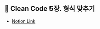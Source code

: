 ## 🧹 Clean Code 5장. 형식 맞추기
* [Notion Link](https://plat2.notion.site/2-fb92a47c358b487188b2743fabaa3c2b)